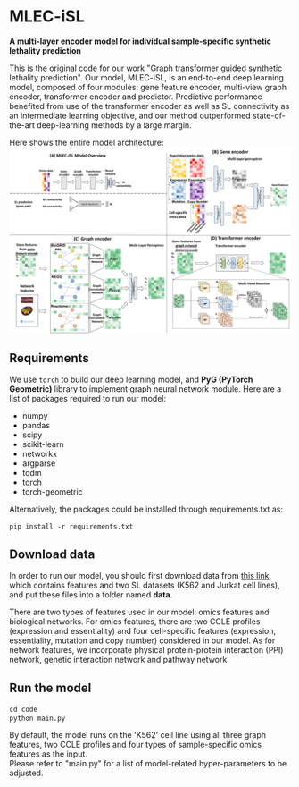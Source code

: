 # MLEC-iSL
 **A multi-layer encoder model for individual sample-specific synthetic lethality prediction**

This is the original code for our work "Graph transformer guided synthetic lethality prediction". Our model, MLEC-iSL, is an end-to-end deep learning model, composed of four modules: gene feature encoder, multi-view graph encoder, transformer encoder and predictor. Predictive performance benefited from use of the transformer encoder as well as SL connectivity as an intermediate learning objective, and our method outperformed state-of-the-art deep-learning methods by a large margin. 

Here shows the entire model architecture:
![](model.jpg)

## Requirements

We use `torch` to build our deep learning model, and **PyG (PyTorch Geometric)** library to implement graph neural network module. Here are a list of packages required to run our model:      

- numpy
- pandas
- scipy
- scikit-learn
- networkx
- argparse
- tqdm
- torch
- torch-geometric

Alternatively, the packages could be installed through requirements.txt as:
```
pip install -r requirements.txt
```

## Download data

In order to run our model, you should first download data from [this link](https://data.mendeley.com/datasets/7shf34snd3/1), which contains features and two SL datasets (K562 and Jurkat cell lines), and put these files into a folder named **data**. 

There are two types of features used in our model: omics features and biological networks. For omics features, there are two CCLE profiles (expression and essentiality) and four cell-specific features (expression, essentiality, mutation and copy number) considered in our model. As for network features, we incorporate physical protein-protein interaction (PPI) network, genetic interaction network and pathway network.

## Run the model
```
cd code
python main.py
```
By default, the model runs on the 'K562' cell line using all three graph features, two CCLE profiles and four types of sample-specific omics features as the input.      
Please refer to "main.py" for a list of model-related hyper-parameters to be adjusted.
